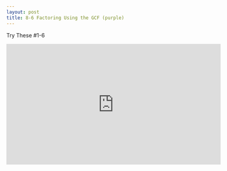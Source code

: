 ```yaml
---
layout: post
title: 8-6 Factoring Using the GCF (purple)
---
```

Try These #1-6
<iframe width="560" height="315" src="https://www.youtube.com/embed/AQNgys-b-Jo" frameborder="0" allowfullscreen></iframe>
